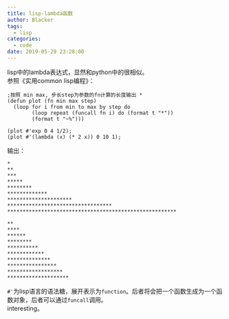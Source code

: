```yaml
---
title: lisp-lambda函数
author: Blacker
tags:
  - lisp
categories:
  - code
date: 2019-05-29 23:28:00
---
```

lisp中的lambda表达式，显然和python中的很相似。  
参照《实用common lisp编程》：
```
;按照 min max, 步长step为参数的fn计算的长度输出 *
(defun plot (fn min max step)
  (loop for i from min to max by step do
        (loop repeat (funcall fn i) do (format t "*"))
        (format t "~%")))

(plot #'exp 0 4 1/2);
(plot #'(lambda (x) (* 2 x)) 0 10 1);
```
<!--more-->
输出：
```
*
**
***
*****
********
*************
*********************
**********************************
*******************************************************

**
****
******
********
**********
************
**************
****************
******************
********************
```
<code>#'</code>为lisp语言的语法糖，展开表示为<code>function</code>。后者将会把一个函数生成为一个函数对象，后者可以通过<code>funcall</code>调用。  
interesting。
